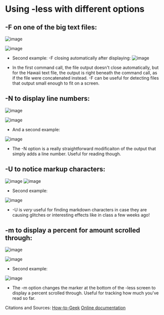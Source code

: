 # Using -less with different options

## -F on one of the big text files:

![image](https://user-images.githubusercontent.com/43625295/218609155-8abe3126-6b66-4add-a9a1-e88eaf15eec3.png)

![image](https://user-images.githubusercontent.com/43625295/218609192-1b0cd620-c0e2-431b-b243-06190f54c55b.png)

* Second example: -F closing automatically after displaying: 
![image](https://user-images.githubusercontent.com/43625295/218609918-f079e8ad-17b4-49a4-b5ae-f52a5366987e.png)

* In the first command call, the file output doesn't close automatically, but for the Hawaii text file, the output is right beneath the command call, as if the file were concatenated instead. -F can be useful for detecting files that output small enough to fit on a screen.


## -N to display line numbers:

![image](https://user-images.githubusercontent.com/43625295/218645404-771ade45-9c08-45d7-b70d-56159a0acbe0.png)

![image](https://user-images.githubusercontent.com/43625295/218645288-27e63f15-b201-452a-97d7-cd44931b0119.png)

* And a second example:

![image](https://user-images.githubusercontent.com/43625295/218645352-c1c7938b-9492-489c-9dc2-7daa59e7bbe9.png)

* The -N option is a really straightforward modificaiton of the output that simply adds a line number. Useful for reading though.


## -U to notice markup characters:
![image](https://user-images.githubusercontent.com/43625295/218646416-f5eac940-bccb-4741-88e2-d30101807b09.png)
![image](https://user-images.githubusercontent.com/43625295/218646391-dec86031-8637-4950-af8e-c08bba8a1ac4.png)

* Second example:

![image](https://user-images.githubusercontent.com/43625295/218646629-ab1d0a75-5099-4538-87cc-d4e77b2e1e22.png)

* -U is *very* useful for finding markdown characters in case they are causing glitches or interesting effects like in class a few weeks ago!

## -m to display a percent for amount scrolled through:
![image](https://user-images.githubusercontent.com/43625295/218647176-48a0190d-26ef-409f-8097-9000c78d1ebc.png)

![image](https://user-images.githubusercontent.com/43625295/218647136-4b83f440-0863-44ea-a15d-5706068b21a5.png)

* Second example:

![image](https://user-images.githubusercontent.com/43625295/218647191-683da676-d7d1-4aa7-862c-3194bc0308b7.png)

* The -m option changes the marker at the bottom of the -less screen to display a percent scrolled through. Useful for tracking how much you've read so far.


Citations and Sources:
[How-to-Geek](https://www.geeksforgeeks.org/less-command-linux-examples/)
[Online documentation](https://www.man7.org/linux/man-pages/man1/less.1.html)

